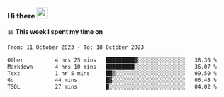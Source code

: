 ### Hi there <a href="https://www.gautamkrishnar.com/"><img src="https://media.giphy.com/media/hvRJCLFzcasrR4ia7z/giphy.gif" width="25px"></a>

📊 **This week I spent my time on**

<!--START_SECTION:waka-->

```txt
From: 11 October 2023 - To: 18 October 2023

Other          4 hrs 25 mins   █████████▓░░░░░░░░░░░░░░░   38.36 %
Markdown       4 hrs 10 mins   █████████░░░░░░░░░░░░░░░░   36.07 %
Text           1 hr 5 mins     ██▒░░░░░░░░░░░░░░░░░░░░░░   09.50 %
Go             44 mins         █▓░░░░░░░░░░░░░░░░░░░░░░░   06.48 %
TSQL           27 mins         █░░░░░░░░░░░░░░░░░░░░░░░░   04.02 %
```

<!--END_SECTION:waka-->
